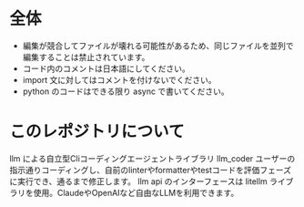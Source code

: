 # 全体

- 編集が競合してファイルが壊れる可能性があるため、同じファイルを並列で編集することは禁止されています。
- コード内のコメントは日本語にしてください。
- import 文に対してはコメントを付けないでください。
- python のコードはできる限り async で書いてください。

# このレポジトリについて
llm による自立型Cliコーディングエージェントライブラリ llm_coder
ユーザーの指示通りコーディングし、自前のlinterやformatterやtestコードを評価フェーズに実行でき、通るまで修正します。
llm api のインターフェースは litellm ライブラリを使用。ClaudeやOpenAIなど自由なLLMを利用できます。
